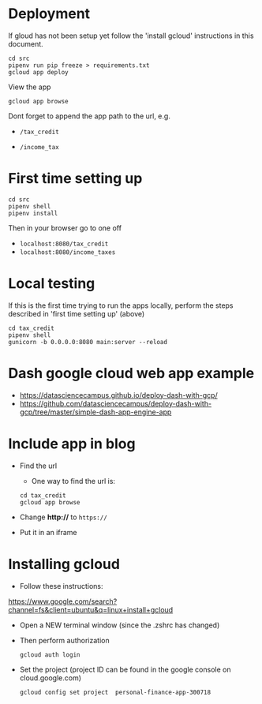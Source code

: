 

# Deployment

If gloud has not been setup yet follow the 'install gcloud' instructions in this document.

```
cd src
pipenv run pip freeze > requirements.txt
gcloud app deploy
```



View the app

```
gcloud app browse
```

Dont forget to append the app path to the url, e.g.

* ```
  /tax_credit
  ```

* ```
  /income_tax
  ```

  



# First time setting up

```
cd src
pipenv shell
pipenv install
```

Then in your browser go to one off

* `localhost:8080/tax_credit`
* `localhost:8080/income_taxes`



# Local testing

If this is the first time trying to run the apps locally, perform the steps described in 'first time setting up' (above)

```
cd tax_credit
pipenv shell
gunicorn -b 0.0.0.0:8080 main:server --reload
```

# Dash google cloud web app example
* https://datasciencecampus.github.io/deploy-dash-with-gcp/
* https://github.com/datasciencecampus/deploy-dash-with-gcp/tree/master/simple-dash-app-engine-app



# Include app in blog

* Find the url

  * One way to find the url is:

  ```
  cd tax_credit
  gcloud app browse
  ```

* Change **http://** to `https://`

* Put it in an iframe



# Installing gcloud

* Follow these instructions:

https://www.google.com/search?channel=fs&client=ubuntu&q=linux+install+gcloud

* Open a NEW terminal window (since the .zshrc has changed)

* Then perform authorization

  ```
  gcloud auth login
  ```

* Set the project (project ID can be found in the google console on cloud.google.com)

  ```
  gcloud config set project  personal-finance-app-300718
  ```

  